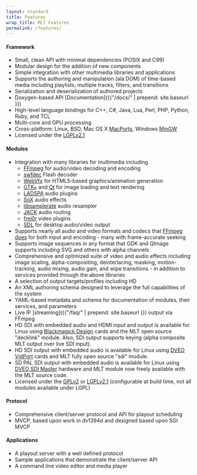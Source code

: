 ```yaml
---
layout: standard
title: Features
wrap_title: MLT Features
permalink: /features/
---
```


#### Framework

-   Small, clean API with minimal dependencies (POSIX and C99)
-   Modular design for the addition of new components
-   Simple integration with other multimedia libraries and applications
-   Supports the authoring and manipulation (ala DOM) of time-based
    media including playlists, multiple tracks, filters, and transitions
-   Serialization and deserialization of authored projects
-   Doxygen-based API [Documentation]({{"/docs/" | prepend: site.baseurl }})
-   High-level language bindings for C++, C\#, Java, Lua, Perl, PHP,
    Python, Ruby, and TCL
-   Multi-core and GPU processing
-   Cross-platform: Linux, BSD, Mac OS X [MacPorts](http://www.macports.org/),
    Windows [MinGW](http://www.mingw.org/)
-   Licensed under the [LGPLv2.1](http://www.gnu.org/licenses/lgpl-2.1.html)

#### Modules

-   Integration with many libraries for multimedia including
    -   [FFmpeg](http://www.ffmpeg.org/) for audio/video
        decoding and encoding
    -   [swfdec](http://en.wikipedia.org/wiki/Swfdec) Flash
        decoder
    -   [WebVfx](https://github.com/mltframework/webvfx)
        for HTML5-based graphics/animation generation
    -   [GTK+](http://www.gtk.org/) and
        [Qt](http://www.qt-project.org/) for image loading and
        text rendering
    -   [LADSPA](http://www.ladspa.org/) audio plugins
    -   [SoX](http://sox.sourceforge.net/Docs/Features) audio
        effects
    -   [libsamplerate](http://www.mega-nerd.com/SRC/) audio
        resampler
    -   [JACK](http://jackaudio.org/) audio routing
    -   [frei0r](http://www.dyne.org/software/frei0r/) video
        plugins
    -   [SDL](http://www.libsdl.org/) for desktop audio/video
        output
-   Supports nearly all audio and video formats and codecs that
    [FFmpeg does](http://www.ffmpeg.org/general.html) for both input and encoding - many with frame-accurate seeking
-   Supports image sequences in any format that GDK and QImage supports
    including SVG and others with alpha channels
-   Comprehensive and optimized suite of video and audio effects
    including image scaling, alpha-compositing, deinterlacing, masking,
    motion-tracking, audio mixing, audio gain, and wipe transitions - in
    addition to services provided through the above libraries
-   A selection of output targets/profiles including HD
-   An XML authoring schema designed to leverage the full capabilities
    of the system
-   YAML-based metadata and schema for documentation of modules, their
    services, and parameters
-   Live IP [streaming]({{"/faq/" | prepend: site.baseurl }}) output via FFmpeg
-   HD SDI with embedded audio and HDMI input and output is available
    for Linux using
    [Blackmagick Design](http://www.blackmagic-design.com/products/) cards and the MLT open source "decklink" module. Also,
    SDI output supports keying (alpha composite MLT output over live
    SDI input).
-   HD SDI output with embedded audio is available for Linux using
    [DVEO VidPort](http://www.dveo.com/broadcast/Single-Channel-HD-SDI-IO-Card.html) cards and MLT fully open source "sdi" module.
-   SD PAL SDI output with embedded audio is available for Linux using [DVEO SDI Master](http://www.dveo.com/broadcast/DVB-PCIe-transmit-receive-cards.shtml) hardware and MLT module now freely available with the
    MLT source code.
-   Licensed under the
    [GPLv2](http://www.gnu.org/licenses/gpl-2.0.html) or
    [LGPLv2.1](http://www.gnu.org/licenses/lgpl-2.1.html)
    (configurable at build time, not all modules available under LGPL)

#### Protocol

-   Comprehensive client/server protocol and API for playout scheduling
-   MVCP, based upon work in dv1394d and designed based upon SGI MVCP

#### Applications

-   A playout server with a well defined protocol
-   Sample applications that demonstrate the client/server API
-   A command line video editor and media player
